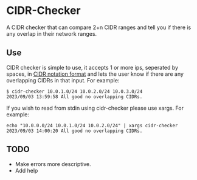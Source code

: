 # CIDR-Checker

A CIDR checker that can compare 2+n CIDR ranges and tell you if there is any overlap in their network ranges.

## Use

CIDR checker is simple to use, it accepts 1 or more ips, seperated by spaces, in [CIDR notation format](https://www.rfc-editor.org/rfc/rfc4632) and lets the user know if there are any overlapping CIDRs in that input. For example:

```
$ cidr-checker 10.0.1.0/24 10.0.2.0/24 10.0.3.0/24
2023/09/03 13:59:58 All good no overlapping CIDRs.
```

If you wish to read from stdin using cidr-checker please use xargs. For example:

```
echo "10.0.0.0/24 10.0.1.0/24 10.0.2.0/24" | xargs cidr-checker
2023/09/03 14:00:20 All good no overlapping CIDRs.
```

## TODO
- Make errors more descriptive.
- Add help

